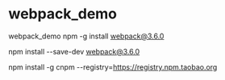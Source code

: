 # webpack_demo
webpack_demo
npm -g install webpack@3.6.0

npm install --save-dev webpack@3.6.0

npm install -g cnpm --registry=https://registry.npm.taobao.org
